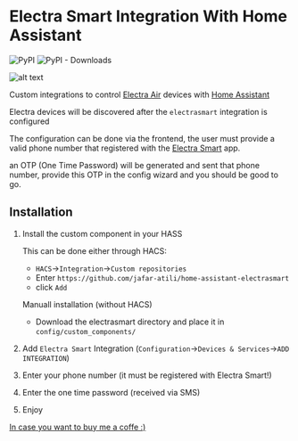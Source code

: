 # Electra Smart Integration With Home Assistant

![PyPI](https://img.shields.io/pypi/v/pyelectra?label=pypi%20package)
![PyPI - Downloads](https://img.shields.io/pypi/dm/pyelectra)

![alt text](https://brands.home-assistant.io/electrasmart/logo@2x.png)


Custom integrations to control [Electra Air](https://www.electra-air.co.il) devices with [Home Assistant](https://www.home-assistant.io)

Electra devices will be discovered after the `electrasmart` integration is configured

The configuration can be done via the frontend, the user must provide a valid phone number that registered with the [Electra Smart](https://www.electra-air.co.il/page/smart) app.

an OTP (One Time Password) will be generated and sent that phone number, provide this OTP in the config wizard and you should be good to go.

## Installation

1. Install the custom component in your HASS

    This can be done either through HACS:
    * `HACS`->`Integration`->`Custom repositories`
    * Enter `https://github.com/jafar-atili/home-assistant-electrasmart` 
    * click `Add`
    
    Manuall installation (without HACS)
    * Download the electrasmart directory and place it in `config/custom_components/`


2. Add `Electra Smart` Integration (`Configuration`->`Devices & Services`->`ADD INTEGRATION`) 
3. Enter your phone number (it must be registered with Electra Smart!)
4. Enter the one time password (received via SMS) 
5. Enjoy




 [In case you want to buy me a coffe :)](https://paypal.me/jafaratili?country.x=IL&locale.x=he_IL)
